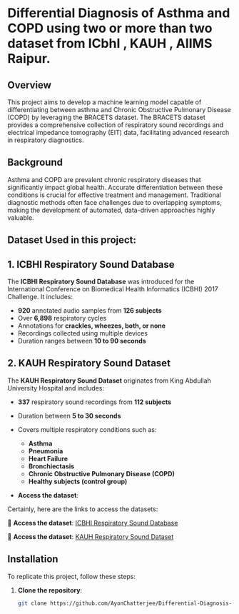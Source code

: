 # Differential Diagnosis of Asthma and COPD using two or more than two dataset from ICbhI , KAUH , AIIMS Raipur.

## Overview

This project aims to develop a machine learning model capable of differentiating between asthma and Chronic Obstructive Pulmonary Disease (COPD) by leveraging the BRACETS dataset. The BRACETS dataset provides a comprehensive collection of respiratory sound recordings and electrical impedance tomography (EIT) data, facilitating advanced research in respiratory diagnostics.

## Background

Asthma and COPD are prevalent chronic respiratory diseases that significantly impact global health. Accurate differentiation between these conditions is crucial for effective treatment and management. Traditional diagnostic methods often face challenges due to overlapping symptoms, making the development of automated, data-driven approaches highly valuable.

## Dataset Used in this project: 

## 1. ICBHI Respiratory Sound Database

The **ICBHI Respiratory Sound Database** was introduced for the International Conference on Biomedical Health Informatics (ICBHI) 2017 Challenge. It includes:

- **920** annotated audio samples from **126 subjects**
- Over **6,898** respiratory cycles
- Annotations for **crackles, wheezes, both, or none**
- Recordings collected using multiple devices
- Duration ranges between **10 to 90 seconds**

## 2. KAUH Respiratory Sound Dataset

The **KAUH Respiratory Sound Dataset** originates from King Abdullah University Hospital and includes:

- **337** respiratory sound recordings from **112 subjects**
- Duration between **5 to 30 seconds**
- Covers multiple respiratory conditions such as:
  - **Asthma**
  - **Pneumonia**
  - **Heart Failure**
  - **Bronchiectasis**
  - **Chronic Obstructive Pulmonary Disease (COPD)**
  - **Healthy subjects (control group)**

- **Access the dataset**: 

Certainly, here are the links to access the datasets:

🔗 **Access the dataset**: [ICBHI Respiratory Sound Database](https://bhichallenge.med.auth.gr/ICBHI_2017_Challenge)

🔗 **Access the dataset**: [KAUH Respiratory Sound Dataset](https://data.mendeley.com/datasets/jwyy9np4gv/3)

## Installation

To replicate this project, follow these steps:

1. **Clone the repository**:
   ```bash
   git clone https://github.com/AyonChatterjee/Differential-Diagnosis-of-COPD-and-Asthma-.git
